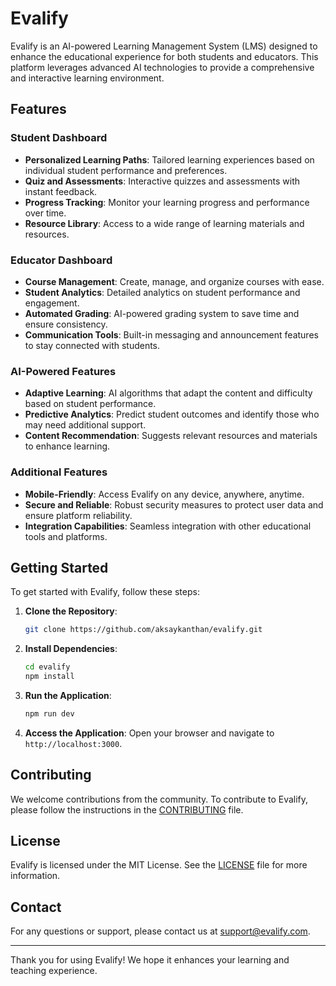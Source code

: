 # Evalify

Evalify is an AI-powered Learning Management System (LMS) designed to enhance the educational experience for both students and educators. This platform leverages advanced AI technologies to provide a comprehensive and interactive learning environment.

## Features

### Student Dashboard

- **Personalized Learning Paths**: Tailored learning experiences based on individual student performance and preferences.
- **Quiz and Assessments**: Interactive quizzes and assessments with instant feedback.
- **Progress Tracking**: Monitor your learning progress and performance over time.
- **Resource Library**: Access to a wide range of learning materials and resources.

### Educator Dashboard

- **Course Management**: Create, manage, and organize courses with ease.
- **Student Analytics**: Detailed analytics on student performance and engagement.
- **Automated Grading**: AI-powered grading system to save time and ensure consistency.
- **Communication Tools**: Built-in messaging and announcement features to stay connected with students.

### AI-Powered Features

- **Adaptive Learning**: AI algorithms that adapt the content and difficulty based on student performance.
- **Predictive Analytics**: Predict student outcomes and identify those who may need additional support.
- **Content Recommendation**: Suggests relevant resources and materials to enhance learning.

### Additional Features

- **Mobile-Friendly**: Access Evalify on any device, anywhere, anytime.
- **Secure and Reliable**: Robust security measures to protect user data and ensure platform reliability.
- **Integration Capabilities**: Seamless integration with other educational tools and platforms.

## Getting Started

To get started with Evalify, follow these steps:

1. **Clone the Repository**:

   ```bash
   git clone https://github.com/aksaykanthan/evalify.git
   ```

2. **Install Dependencies**:

   ```bash
   cd evalify
   npm install
   ```

3. **Run the Application**:

   ```bash
   npm run dev
   ```

4. **Access the Application**:
   Open your browser and navigate to `http://localhost:3000`.

## Contributing

We welcome contributions from the community. To contribute to Evalify, please follow the instructions in the [CONTRIBUTING](https://github.com/evalify/evalify/blob/development/CONTRIBUTING.md) file.

## License

Evalify is licensed under the MIT License. See the [LICENSE](LICENSE) file for more information.

## Contact

For any questions or support, please contact us at support@evalify.com.

---

Thank you for using Evalify! We hope it enhances your learning and teaching experience.
